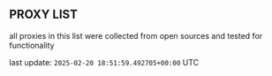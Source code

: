 ## PROXY LIST

all proxies in this list were collected from open sources and tested for functionality

last update: `2025-02-20 18:51:59.492705+00:00` UTC
